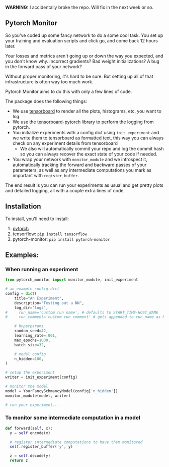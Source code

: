 
**WARNING:** I accidentally broke the repo. Will fix in the next week or so.

## Pytorch Monitor

So you've coded up some fancy network to do a some cool task.
You set up your training and evaluation scripts and click go, and come back 12 hours later.

Your losses and metrics aren't going up or down the way you expected, and you don't know why.
Incorrect gradients? Bad weight initializations? A bug in the forward pass of your network?

Without proper monitoring, it's hard to be sure.
But setting up all of that infrastructure is often way too much work.

Pytorch Monitor aims to do this with only a few lines of code.

The package does the following things:

* We use [tensorboard](https://www.tensorflow.org/get_started/summaries_and_tensorboard) to render all the plots, histograms, etc, you want to log.
* We use the [tensorboard-pytorch](https://github.com/lanpa/tensorboard-pytorch) library to perform the logging from pytorch.
* You initialize experiments with a config dict using `init_experiment` and we write them to tensorboard as formatted text, this way you can always check on any experiment details from tensorboard
  * We also will automatically commit your repo and log the commit hash so you can always recover the exact state of your code if needed.
* You wrap your network with `monitor_module` and we introspect it, automatically tracking the forward and backward passes of your parameters, as well as any intermediate computations you mark as important with `register_buffer`.

The end result is you can run your experiments as usual and get pretty plots and detailed logging, all with a couple extra lines of code.

## Installation

To install, you'll need to install:

1. [pytorch](http://pytorch.org/)
2. tensorflow: `pip install tensorflow`
3. pytorch-monitor: `pip install pytorch-monitor`

## Examples:

### When running an experiment

```python
from pytorch_monitor import monitor_module, init_experiment

# an example config dict
config = dict(
    title="An Experiment",
    description="Testing out a NN",
    log_dir='logs',
#     run_name='custom run name', # defaults to START_TIME-HOST_NAME
#     run_comment='custom run comment' # gets appended to run_name as RUN_NAME-RUN_COMMENT

    # hyperparams
    random_seed=42,
    learning_rate=.001,
    max_epochs=1000,
    batch_size=32,

    # model config
    n_hidden=100,
)

# setup the experiment
writer = init_experiment(config)

# monitor the model
model = YourFancySchmancyModel(config['n_hidden'])
monitor_module(model, writer)

# run your experiment...
```

### To monitor some intermediate computation in a model
```python
def forward(self, x):
  y = self.encode(x)

  # register intermediate computations to have them monitored
  self.register_buffer('y', y)

  z = self.decode(y)
  return z
```

